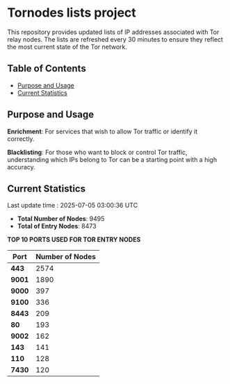 # Tornodes lists project

This repository provides updated lists of IP addresses associated with Tor relay nodes. The lists are refreshed every 30 minutes to ensure they reflect the most current state of the Tor network.

## Table of Contents

- [Purpose and Usage](#purpose-and-usage)
- [Current Statistics](#current-statistics)


## Purpose and Usage

**Enrichment**: For services that wish to allow Tor traffic or identify it correctly.

**Blacklisting**: For those who want to block or control Tor traffic, understanding which IPs belong to Tor can be a starting point with a high accuracy.

## Current Statistics

Last update time : 2025-07-05 03:00:36 UTC

- **Total Number of Nodes**: 9495
- **Total of Entry Nodes**: 8473

**TOP 10 PORTS USED FOR TOR ENTRY NODES**

| **Port** | **Number of Nodes** |
|------|-----------------|
| **443**   | 2574  |
| **9001**   | 1890  |
| **9000**   | 397  |
| **9100**   | 336  |
| **8443**   | 209  |
| **80**   | 193  |
| **9002**   | 162  |
| **143**   | 141  |
| **110**   | 128  |
| **7430**   | 120  |

